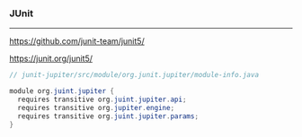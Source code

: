 ### JUnit
---
https://github.com/junit-team/junit5/

https://junit.org/junit5/

```java
// junit-jupiter/src/module/org.junit.jupiter/module-info.java

module org.juint.jupiter {
  requires transitive org.juint.jupiter.api;
  requires transitive org.jupiter.engine;
  requires transitive org.juint.jupiter.params;
}

```

```
```
